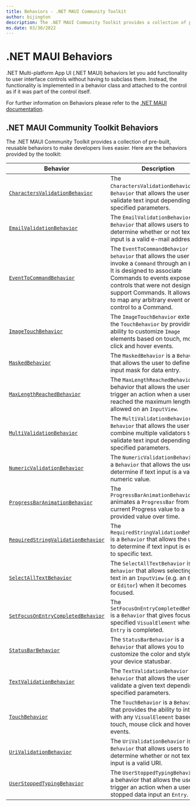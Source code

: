 ```yaml
---
title: Behaviors - .NET MAUI Community Toolkit
author: bijington
description: The .NET MAUI Community Toolkit provides a collection of pre-built, reusable behaviors to make developers lives easier.
ms.date: 03/30/2022
---
```


# .NET MAUI Behaviors

.NET Multi-platform App UI (.NET MAUI) behaviors let you add functionality to user interface controls without having to subclass them. Instead, the functionality is implemented in a behavior class and attached to the control as if it was part of the control itself.

For further information on Behaviors please refer to the [.NET MAUI documentation](/dotnet/maui/fundamentals/behaviors).

## .NET MAUI Community Toolkit Behaviors

The .NET MAUI Community Toolkit provides a collection of pre-built, reusable behaviors to make developers lives easier. Here are the behaviors provided by the toolkit:

| Behavior | Description |
| --------- | ----------- |
| [`CharactersValidationBehavior`](characters-validation-behavior.md) | The `CharactersValidationBehavior` is a `Behavior` that allows the user to validate text input depending on specified parameters. |
| [`EmailValidationBehavior`](email-validation-behavior.md) | The `EmailValidationBehavior` is a `Behavior` that allows users to determine whether or not text input is a valid e-mail address. |
| [`EventToCommandBehavior`](event-to-command-behavior.md) | The `EventToCommandBehavior` is a `behavior` that allows the user to invoke a `Command` through an `Event`. It is designed to associate Commands to events exposed by controls that were not designed to support Commands. It allows you to map any arbitrary event on a control to a Command. |
| [`ImageTouchBehavior`](image-touch-behavior.md) | The `ImageTouchBehavior` extends the `TouchBehavior` by providing the ability to customize `Image` elements based on touch, mouse click and hover events. |
| [`MaskedBehavior`](masked-behavior.md) | The `MaskedBehavior` is a `Behavior` that allows the user to define an input mask for data entry. |
| [`MaxLengthReachedBehavior`](maximum-length-reached-behavior.md) | The `MaxLengthReachedBehavior` is a behavior that allows the user to trigger an action when a user has reached the maximum length allowed on an `InputView`. |
| [`MultiValidationBehavior`](multi-validation-behavior.md) | The `MultiValidationBehavior` is a `Behavior` that allows the user to combine multiple validators to validate text input depending on specified parameters. |
| [`NumericValidationBehavior`](numeric-validation-behavior.md) | The `NumericValidationBehavior` is a `Behavior` that allows the user to determine if text input is a valid numeric value. |
| [`ProgressBarAnimationBehavior`](progressbar-animation-behavior.md) | The `ProgressBarAnimationBehavior` animates a `ProgressBar` from its current Progress value to a provided value over time. |
| [`RequiredStringValidationBehavior`](required-string-validation-behavior.md) | The `RequiredStringValidationBehavior` is a `Behavior` that allows the user to determine if text input is equal to specific text. |
| [`SelectAllTextBehavior`](select-all-text-behavior.md) | The `SelectAllTextBehavior` is a `Behavior` that allows selecting all text in an `InputView` (e.g. an `Entry` or `Editor`) when it becomes focused.
| [`SetFocusOnEntryCompletedBehavior`](set-focus-when-entry-completed-behavior.md) | The `SetFocusOnEntryCompletedBehavior` is a `Behavior` that gives focus to a specified `VisualElement` when an `Entry` is completed. |
| [`StatusBarBehavior`](statusbar-behavior.md) | The `StatusBarBehavior` is a `Behavior` that allows you to customize the color and style of your device statusbar.|
| [`TextValidationBehavior`](text-validation-behavior.md) | The `TextValidationBehavior` is a `Behavior` that allows the user to validate a given text depending on specified parameters. |
| [`TouchBehavior`](touch-behavior.md) | The `TouchBehavior` is a `Behavior` that provides the ability to interact with any `VisualElement` based on touch, mouse click and hover events. |
| [`UriValidationBehavior`](uri-validation-behavior.md) | The `UriValidationBehavior` is a `Behavior` that allows users to determine whether or not text input is a valid URI. |
| [`UserStoppedTypingBehavior`](user-stopped-typing-behavior.md) | The `UserStoppedTypingBehavior` is a behavior that allows the user to trigger an action when a user has stopped data input an `Entry`. |
